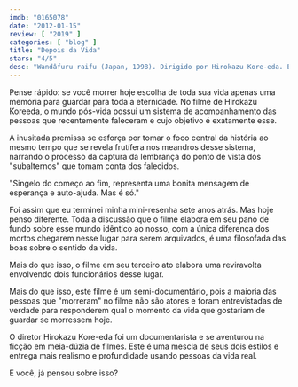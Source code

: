 ```yaml
---
imdb: "0165078"
date: "2012-01-15"
review: [ "2019" ]
categories: [ "blog" ]
title: "Depois da Vida"
stars: "4/5"
desc: "Wandâfuru raifu (Japan, 1998). Dirigido por Hirokazu Kore-eda. Escrito por Hirokazu Koreeda. Com Arata Iura, Erika Oda, Susumu Terajima, Takashi Naitô, Kyôko Kagawa, Kei Tani, Taketoshi Naitô, Tôru Yuri, Yûsuke Iseya. Atualizado em 2019-08-04."
---
```

Pense rápido: se você morrer hoje escolha de toda sua vida apenas uma memória para guardar para toda a eternidade. No filme de Hirokazu Koreeda, o mundo pós-vida possui um sistema de acompanhamento das pessoas que recentemente faleceram e cujo objetivo é exatamente esse.

A inusitada premissa se esforça por tomar o foco central da história ao mesmo tempo que se revela frutífera nos meandros desse sistema, narrando o processo da captura da lembrança do ponto de vista dos "subalternos" que tomam conta dos falecidos.

"Singelo do começo ao fim, representa uma bonita mensagem de esperança e auto-ajuda. Mas é só."

Foi assim que eu terminei minha mini-resenha sete anos atrás. Mas hoje penso diferente. Toda a discussão que o filme elabora em seu pano de fundo sobre esse mundo idêntico ao nosso, com a única diferença dos mortos chegarem nesse lugar para serem arquivados, é uma filosofada das boas sobre o sentido da vida.

Mais do que isso, o filme em seu terceiro ato elabora uma reviravolta envolvendo dois funcionários desse lugar.

Mais do que isso, este filme é um semi-documentário, pois a maioria das pessoas que "morreram" no filme não são atores e foram entrevistadas de verdade para responderem qual o momento da vida que gostariam de guardar se morressem hoje.

O diretor Hirokazu Kore-eda foi um documentarista e se aventurou na ficção em meia-dúzia de filmes. Este é uma mescla de seus dois estilos e entrega mais realismo e profundidade usando pessoas da vida real.

E você, já pensou sobre isso?
